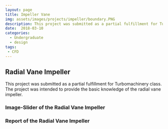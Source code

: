 ```yaml
---
layout: page
title: Impeller Vane
img: assets/images/projects/impeller/boundary.PNG
description: This project was submitted as a partial fulfillment for Turbomachinery class. The project was intended to provide the basic knowledge of the radial vane impeller. 
date:  2018-03-10
categories:
  - Undergraduate
  - design 
tags:
 - CFD
---
```


## Radial Vane Impeller

This project was submitted as a partial fulfillment for Turbomachinery class. The project was intended to provide the basic knowledge of the radial vane impeller.

### Image-Slider of the Radial Vane Impeller


### Report of the Radial Vane Impeller

<div class="embed-pdf">
<object data="{{ site.url }}{{ site.baseurl }}/images/projects/impeller/impeller.pdf" width="100%" height="100%" type="application/pdf"></object>
</div>

<!-- ![this]({{ site.url }}{{ site.baseurl }}/images/projects/munal/clcd.png) -->
